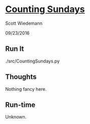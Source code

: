 [Counting Sundays](http://projecteuler.net/problem=19)
====================
Scott Wiedemann

09/23/2016

Run It
------
./src/CountingSundays.py

Thoughts
--------
Nothing fancy here.

Run-time
--------
Unknown.
